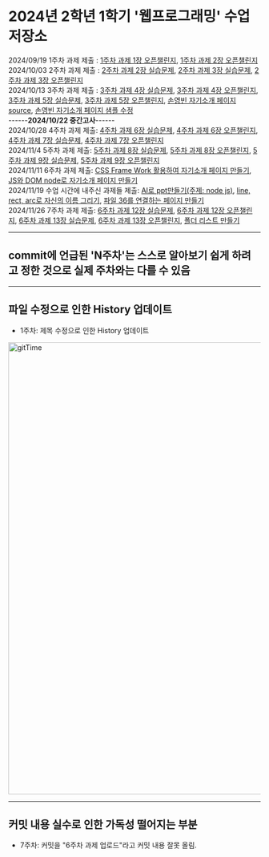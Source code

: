 # 2024년 2학년 1학기 '웹프로그래밍' 수업 저장소

2024/09/19 1주차 과제 제출 : 
<a href="https://github.com/ybson0718/WebProgramming/tree/main/1%EC%A3%BC%EC%B0%A8%20%EA%B3%BC%EC%A0%9C%201%EC%9E%A5%20%EC%98%A4%ED%94%88%EC%B1%8C%EB%A6%B0%EC%A7%80">1주차 과제 1장 오픈챌린지</a>, 
<a href="https://github.com/ybson0718/WebProgramming/tree/main/1%EC%A3%BC%EC%B0%A8%20%EA%B3%BC%EC%A0%9C%202%EC%9E%A5%20%EC%98%A4%ED%94%88%EC%B1%8C%EB%A6%B0%EC%A7%80">1주차 과제 2장 오픈챌린지</a>
<br>
2024/10/03 2주차 과제 제출 : 
<a href="https://github.com/ybson0718/WebProgramming/tree/main/2%EC%A3%BC%EC%B0%A8%20%EA%B3%BC%EC%A0%9C%202%EC%9E%A5%20%EC%8B%A4%EC%8A%B5%EB%AC%B8%EC%A0%9C">2주차 과제 2장 실습문제</a>, 
<a href="https://github.com/ybson0718/WebProgramming/tree/main/2%EC%A3%BC%EC%B0%A8%20%EA%B3%BC%EC%A0%9C%203%EC%9E%A5%20%EC%8B%A4%EC%8A%B5%EB%AC%B8%EC%A0%9C">2주차 과제 3장 실습문제</a>, 
<a href="https://github.com/ybson0718/WebProgramming/tree/main/2%EC%A3%BC%EC%B0%A8%20%EA%B3%BC%EC%A0%9C%203%EC%9E%A5%20%EC%98%A4%ED%94%88%EC%B1%8C%EB%A6%B0%EC%A7%80">2주차 과제 3장 오픈챌린지</a>
<br>
2024/10/13 3주차 과제 제출 : 
<a href="https://github.com/ybson0718/WebProgramming/tree/main/3%EC%A3%BC%EC%B0%A8%20%EA%B3%BC%EC%A0%9C%204%EC%9E%A5%20%EC%8B%A4%EC%8A%B5%EB%AC%B8%EC%A0%9C">3주차 과제 4장 실습문제</a>, 
<a href="https://github.com/ybson0718/WebProgramming/tree/main/3%EC%A3%BC%EC%B0%A8%20%EA%B3%BC%EC%A0%9C%204%EC%9E%A5%20%EC%98%A4%ED%94%88%EC%B1%8C%EB%A6%B0%EC%A7%80">3주차 과제 4장 오픈챌린지</a>, 
<a href="https://github.com/ybson0718/WebProgramming/tree/main/3%EC%A3%BC%EC%B0%A8%20%EA%B3%BC%EC%A0%9C%205%EC%9E%A5%20%EC%8B%A4%EC%8A%B5%EB%AC%B8%EC%A0%9C">3주차 과제 5장 실습문제</a>, 
<a href="https://github.com/ybson0718/WebProgramming/tree/main/3%EC%A3%BC%EC%B0%A8%20%EA%B3%BC%EC%A0%9C%205%EC%9E%A5%20%EC%98%A4%ED%94%88%EC%B1%8C%EB%A6%B0%EC%A7%80">3주차 과제 5장 오픈챌린지</a>, 
<a href="https://github.com/ybson0718/WebProgramming/tree/main/%EC%86%90%EC%98%81%EB%B9%88%20%EC%9E%90%EA%B8%B0%EC%86%8C%EA%B0%9C%20%ED%8E%98%EC%9D%B4%EC%A7%80%20source">손영빈 자기소개 페이지 source</a>, 
<a href="https://github.com/ybson0718/WebProgramming/tree/main/%EC%86%90%EC%98%81%EB%B9%88%20%EC%9E%90%EA%B8%B0%EC%86%8C%EA%B0%9C%20%ED%8E%98%EC%9D%B4%EC%A7%80%20%EC%83%98%ED%94%8C%20%EC%88%98%EC%A0%95">손영빈 자기소개 페이지 샘플 수정</a>
<br>
------**2024/10/22 중간고사**------
<br>
2024/10/28 4주차 과제 제출:
<a href="https://github.com/ybson0718/WebProgramming/tree/main/4%EC%A3%BC%EC%B0%A8%20%EA%B3%BC%EC%A0%9C%206%EC%9E%A5%20%EC%8B%A4%EC%8A%B5%EB%AC%B8%EC%A0%9C">4주차 과제 6장 실습문제</a>, 
<a href="https://github.com/ybson0718/WebProgramming/tree/main/4%EC%A3%BC%EC%B0%A8%20%EA%B3%BC%EC%A0%9C%206%EC%9E%A5%20%EC%98%A4%ED%94%88%EC%B1%8C%EB%A6%B0%EC%A7%80">4주차 과제 6장 오픈챌린지</a>, 
<a href="https://github.com/ybson0718/WebProgramming/tree/main/4%EC%A3%BC%EC%B0%A8%20%EA%B3%BC%EC%A0%9C%207%EC%9E%A5%20%EC%8B%A4%EC%8A%B5%EB%AC%B8%EC%A0%9C">4주차 과제 7장 실습문제</a>, 
<a href="https://github.com/ybson0718/WebProgramming/tree/main/4%EC%A3%BC%EC%B0%A8%20%EA%B3%BC%EC%A0%9C%207%EC%9E%A5%20%EC%98%A4%ED%94%88%EC%B1%8C%EB%A6%B0%EC%A7%80">4주차 과제 7장 오픈챌린지</a>
<br>
2024/11/4 5주차 과제 제출:
<a href="https://github.com/ybson0718/WebProgramming/tree/main/5%EC%A3%BC%EC%B0%A8%20%EA%B3%BC%EC%A0%9C%208%EC%9E%A5%20%EC%8B%A4%EC%8A%B5%EB%AC%B8%EC%A0%9C">5주차 과제 8장 실습문제</a>, 
<a href="https://github.com/ybson0718/WebProgramming/tree/main/5%EC%A3%BC%EC%B0%A8%20%EA%B3%BC%EC%A0%9C%208%EC%9E%A5%20%EC%98%A4%ED%94%88%EC%B1%8C%EB%A6%B0%EC%A7%80">5주차 과제 8장 오픈챌린지</a>, 
<a href="https://github.com/ybson0718/WebProgramming/tree/main/5%EC%A3%BC%EC%B0%A8%20%EA%B3%BC%EC%A0%9C%209%EC%9E%A5%20%EC%8B%A4%EC%8A%B5%EB%AC%B8%EC%A0%9C">5주차 과제 9장 실습문제</a>, 
<a href="https://github.com/ybson0718/WebProgramming/tree/main/5%EC%A3%BC%EC%B0%A8%20%EA%B3%BC%EC%A0%9C%209%EC%9E%A5%20%EC%98%A4%ED%94%88%EC%B1%8C%EB%A6%B0%EC%A7%80">5주차 과제 9장 오픈챌린지</a>
<br>
2024/11/11 6주차 과제 제출:
<a href="https://github.com/ybson0718/WebProgramming/tree/main/CSS%20Frame%20Work%20%ED%99%9C%EC%9A%A9%ED%95%98%EC%97%AC%20%EC%9E%90%EA%B8%B0%EC%86%8C%EA%B0%9C%20%ED%8E%98%EC%9D%B4%EC%A7%80%20%EB%A7%8C%EB%93%A4%EA%B8%B0">CSS Frame Work 활용하여 자기소개 페이지 만들기</a>, 
<a href="https://github.com/ybson0718/WebProgramming/tree/main/Js%EC%99%80%20Dom%20Node%EB%A1%9C%20%EC%9E%90%EA%B8%B0%EC%86%8C%EA%B0%9C%20%ED%8E%98%EC%9D%B4%EC%A7%80%20%EB%A7%8C%EB%93%A4%EA%B8%B0">JS와 DOM node로 자기소개 페이지 만들기</a> 
<br>
2024/11/19 수업 시간에 내주신 과제들 제출:
<a href="https://github.com/ybson0718/WebProgramming/tree/main/AI%EB%A1%9C%20ppt%20%EB%A7%8C%EB%93%A4%EA%B8%B0(node%20js)">AI로 ppt만들기(주제: node js)</a>, 
<a href="https://github.com/ybson0718/WebProgramming/tree/main/line%2C%20rect%2C%20arc%EB%A1%9C%20%EC%9E%90%EC%8B%A0%EC%9D%98%20%EC%9D%B4%EB%A6%84%EC%9D%84%20%EA%B7%B8%EB%A6%AC%EA%B8%B0">line, rect, arc로 자신의 이름 그리기</a>, 
<a href="https://github.com/ybson0718/WebProgramming/tree/main/%ED%8C%8C%EC%9D%BC%2036%EA%B0%9C%20%EC%97%B0%EA%B2%B0%ED%95%98%EB%8A%94%20%ED%8E%98%EC%9D%B4%EC%A7%80">파일 36를 연결하는 페이지 만들기</a>
<br>
2024/11/26 7주차 과제 제출:
<a href="https://github.com/ybson0718/WebProgramming/tree/main/6%EC%A3%BC%EC%B0%A8%20%EA%B3%BC%EC%A0%9C%2012%EC%9E%A5%20%EC%8B%A4%EC%8A%B5%EB%AC%B8%EC%A0%9C">6주차 과제 12장 실습문제</a>,
<a href="https://github.com/ybson0718/WebProgramming/tree/main/6%EC%A3%BC%EC%B0%A8%20%EA%B3%BC%EC%A0%9C%2012%EC%9E%A5%20%EC%98%A4%ED%94%88%EC%B1%8C%EB%A6%B0%EC%A7%80">6주차 과제 12장 오픈챌린지</a>,
<a href="https://github.com/ybson0718/WebProgramming/tree/main/6%EC%A3%BC%EC%B0%A8%20%EA%B3%BC%EC%A0%9C%2013%EC%9E%A5%20%EC%8B%A4%EC%8A%B5%EB%AC%B8%EC%A0%9C">6주차 과제 13장 실습문제</a>,
<a href="https://github.com/ybson0718/WebProgramming/tree/main/6%EC%A3%BC%EC%B0%A8%20%EA%B3%BC%EC%A0%9C%2013%EC%9E%A5%20%EC%98%A4%ED%94%88%EC%B1%8C%EB%A6%B0%EC%A7%80">6주차 과제 13장 오픈챌린지</a>,
<a
href="https://github.com/ybson0718/WebProgramming/tree/main/%ED%8F%B4%EB%8D%94%20%EB%A6%AC%EC%8A%A4%ED%8A%B8%20%EB%A7%8C%EB%93%A4%EA%B8%B0">폴더 리스트 만들기</a>
<br>
<hr>
<h2>commit에 언급된 'N주차'는 스스로 알아보기 쉽게 하려고 정한 것으로 실제 주차와는 다를 수 있음</h2>
<hr>
<h2>파일 수정으로 인한 History 업데이트</h2>

- 1주차: 제목 수정으로 인한 History 업데이트
<img width="903" alt="gitTime" src="https://github.com/user-attachments/assets/2d3c0ce2-84f8-4f7a-85f7-6a638d126c56">
<hr>

<h2>커밋 내용 실수로 인한 가독성 떨어지는 부분</h2>

- 7주차: 커밋을 "6주차 과제 업로드"라고 커밋 내용 잘못 올림. 





